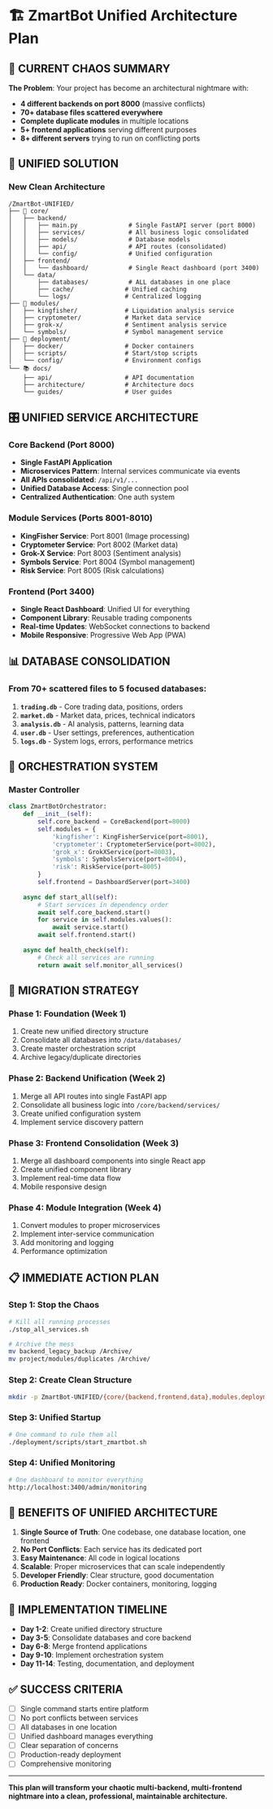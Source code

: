 # 🏗️ ZmartBot Unified Architecture Plan

## 🚨 CURRENT CHAOS SUMMARY

**The Problem**: Your project has become an architectural nightmare with:
- **4 different backends on port 8000** (massive conflicts)
- **70+ database files scattered everywhere**
- **Complete duplicate modules** in multiple locations
- **5+ frontend applications** serving different purposes
- **8+ different servers** trying to run on conflicting ports

## 🎯 UNIFIED SOLUTION

### **New Clean Architecture**

```
/ZmartBot-UNIFIED/
├── 🔧 core/
│   ├── backend/
│   │   ├── main.py              # Single FastAPI server (port 8000)
│   │   ├── services/            # All business logic consolidated
│   │   ├── models/              # Database models
│   │   ├── api/                 # API routes (consolidated)
│   │   └── config/              # Unified configuration
│   ├── frontend/
│   │   └── dashboard/           # Single React dashboard (port 3400)
│   └── data/
│       ├── databases/           # ALL databases in one place
│       ├── cache/              # Unified caching
│       └── logs/               # Centralized logging
├── 🧩 modules/
│   ├── kingfisher/             # Liquidation analysis service
│   ├── cryptometer/            # Market data service  
│   ├── grok-x/                 # Sentiment analysis service
│   └── symbols/                # Symbol management service
├── 🚀 deployment/
│   ├── docker/                 # Docker containers
│   ├── scripts/                # Start/stop scripts
│   └── config/                 # Environment configs
└── 📚 docs/
    ├── api/                    # API documentation
    ├── architecture/           # Architecture docs
    └── guides/                 # User guides
```

## 🎛️ UNIFIED SERVICE ARCHITECTURE

### **Core Backend (Port 8000)**
- **Single FastAPI Application**
- **Microservices Pattern**: Internal services communicate via events
- **All APIs consolidated**: `/api/v1/...`
- **Unified Database Access**: Single connection pool
- **Centralized Authentication**: One auth system

### **Module Services (Ports 8001-8010)**
- **KingFisher Service**: Port 8001 (Image processing)
- **Cryptometer Service**: Port 8002 (Market data)
- **Grok-X Service**: Port 8003 (Sentiment analysis)  
- **Symbols Service**: Port 8004 (Symbol management)
- **Risk Service**: Port 8005 (Risk calculations)

### **Frontend (Port 3400)**
- **Single React Dashboard**: Unified UI for everything
- **Component Library**: Reusable trading components
- **Real-time Updates**: WebSocket connections to backend
- **Mobile Responsive**: Progressive Web App (PWA)

## 📊 DATABASE CONSOLIDATION

### **From 70+ scattered files to 5 focused databases:**

1. **`trading.db`** - Core trading data, positions, orders
2. **`market.db`** - Market data, prices, technical indicators  
3. **`analysis.db`** - AI analysis, patterns, learning data
4. **`user.db`** - User settings, preferences, authentication
5. **`logs.db`** - System logs, errors, performance metrics

## 🔄 ORCHESTRATION SYSTEM

### **Master Controller**
```python
class ZmartBotOrchestrator:
    def __init__(self):
        self.core_backend = CoreBackend(port=8000)
        self.modules = {
            'kingfisher': KingFisherService(port=8001),
            'cryptometer': CryptometerService(port=8002),
            'grok_x': GrokXService(port=8003),
            'symbols': SymbolsService(port=8004),
            'risk': RiskService(port=8005)
        }
        self.frontend = DashboardServer(port=3400)
    
    async def start_all(self):
        # Start services in dependency order
        await self.core_backend.start()
        for service in self.modules.values():
            await service.start()
        await self.frontend.start()
    
    async def health_check(self):
        # Check all services are running
        return await self.monitor_all_services()
```

## 🚀 MIGRATION STRATEGY

### **Phase 1: Foundation (Week 1)**
1. Create new unified directory structure
2. Consolidate all databases into `/data/databases/`
3. Create master orchestration script
4. Archive legacy/duplicate directories

### **Phase 2: Backend Unification (Week 2)**
1. Merge all API routes into single FastAPI app
2. Consolidate all business logic into `/core/backend/services/`
3. Create unified configuration system
4. Implement service discovery pattern

### **Phase 3: Frontend Consolidation (Week 3)**
1. Merge all dashboard components into single React app
2. Create unified component library
3. Implement real-time data flow
4. Mobile responsive design

### **Phase 4: Module Integration (Week 4)**
1. Convert modules to proper microservices
2. Implement inter-service communication
3. Add monitoring and logging
4. Performance optimization

## 📋 IMMEDIATE ACTION PLAN

### **Step 1: Stop the Chaos**
```bash
# Kill all running processes
./stop_all_services.sh

# Archive the mess
mv backend_legacy_backup /Archive/
mv project/modules/duplicates /Archive/
```

### **Step 2: Create Clean Structure**
```bash
mkdir -p ZmartBot-UNIFIED/{core/{backend,frontend,data},modules,deployment,docs}
```

### **Step 3: Unified Startup**
```bash
# One command to rule them all
./deployment/scripts/start_zmartbot.sh
```

### **Step 4: Unified Monitoring**
```bash
# One dashboard to monitor everything
http://localhost:3400/admin/monitoring
```

## 🎯 BENEFITS OF UNIFIED ARCHITECTURE

1. **Single Source of Truth**: One codebase, one database location, one frontend
2. **No Port Conflicts**: Each service has its dedicated port
3. **Easy Maintenance**: All code in logical locations
4. **Scalable**: Proper microservices that can scale independently
5. **Developer Friendly**: Clear structure, good documentation
6. **Production Ready**: Docker containers, monitoring, logging

## 🔧 IMPLEMENTATION TIMELINE

- **Day 1-2**: Create unified directory structure
- **Day 3-5**: Consolidate databases and core backend
- **Day 6-8**: Merge frontend applications
- **Day 9-10**: Implement orchestration system
- **Day 11-14**: Testing, documentation, and deployment

## ✅ SUCCESS CRITERIA

- [ ] Single command starts entire platform
- [ ] No port conflicts between services
- [ ] All databases in one location
- [ ] Unified dashboard manages everything
- [ ] Clear separation of concerns
- [ ] Production-ready deployment
- [ ] Comprehensive monitoring

---

**This plan will transform your chaotic multi-backend, multi-frontend nightmare into a clean, professional, maintainable architecture.**